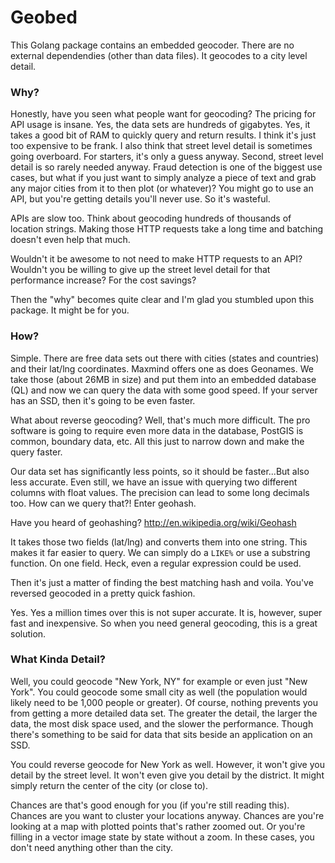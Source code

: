 Geobed
============

This Golang package contains an embedded geocoder. There are no external dependendies (other than data files). It geocodes to a city level detail.

### Why?

Honestly, have you seen what people want for geocoding? The pricing for API usage is insane. Yes, the data sets are hundreds of gigabytes. Yes, it takes a good bit of RAM 
to quickly query and return results. I think it's just too expensive to be frank. I also think that street level detail is sometimes going overboard. For starters, it's only 
a guess anyway. Second, street level detail is so rarely needed anyway. Fraud detection is one of the biggest use cases, but what if you just want to simply analyze a piece of 
text and grab any major cities from it to then plot (or whatever)? You might go to use an API, but you're getting details you'll never use. So it's wasteful.

APIs are slow too. Think about geocoding hundreds of thousands of location strings. Making those HTTP requests take a long time and batching doesn't even help that much. 

Wouldn't it be awesome to not need to make HTTP requests to an API? Wouldn't you be willing to give up the street level detail for that performance increase? For the cost savings? 

Then the "why" becomes quite clear and I'm glad you stumbled upon this package. It might be for you.

### How?

Simple. There are free data sets out there with cities (states and countries) and their lat/lng coordinates. Maxmind offers one as does Geonames. We take those (about 26MB in size) 
and put them into an embedded database (QL) and now we can query the data with some good speed. If your server has an SSD, then it's going to be even faster.

What about reverse geocoding? Well, that's much more difficult. The pro software is going to require even more data in the database, PostGIS is common, boundary data, etc. 
All this just to narrow down and make the query faster.

Our data set has significantly less points, so it should be faster...But also less accurate. Even still, we have an issue with querying two different columns with float values. 
The precision can lead to some long decimals too. How can we query that?! Enter geohash.

Have you heard of geohashing? http://en.wikipedia.org/wiki/Geohash

It takes those two fields (lat/lng) and converts them into one string. This makes it far easier to query. We can simply do a ```LIKE%``` or use a substring function. On one field. 
Heck, even a regular expression could be used.

Then it's just a matter of finding the best matching hash and voila. You've reversed geocoded in a pretty quick fashion.

Yes. Yes a million times over this is not super accurate. It is, however, super fast and inexpensive. So when you need general geocoding, this is a great solution.

### What Kinda Detail?

Well, you could geocode "New York, NY" for example or even just "New York". You could geocode some small city as well (the population would likely need to be 1,000 people or greater). 
Of course, nothing  prevents you from getting a more detailed data set. The greater the detail, the larger the data, the most disk space used, and the slower the performance. 
Though there's something to be said for data that sits beside an application on an SSD.

You could reverse geocode for New York as well. However, it won't give you detail by the street level. It won't even give you detail by the district. It might simply return the center 
of the city (or close to).

Chances are that's good enough for you (if you're still reading this). Chances are you want to cluster your locations anyway. Chances are you're looking at a map with plotted points 
that's rather zoomed out. Or you're filling in a vector image state by state without a zoom. In these cases, you don't need anything other than the city.


